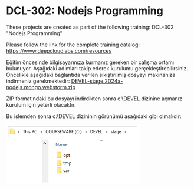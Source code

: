 # DCL-302: Nodejs Programming
These projects are created as part of the following training: DCL-302 "Nodejs Programming"

Please follow the link for the complete training catalog: https://www.deepcloudlabs.com/resources

Eğitim öncesinde bilgisayarınıza kurmanız gereken bir çalışma ortamı bulunuyor. Aşağıdaki adımları takip ederek kurulumu gerçekleştirebilirsiniz. Öncelikle aşağıdaki bağlantıda verilen sıkıştırılmış dosyayı makinanıza indirmeniz gerekmektedir: [DEVEL-stage.2024a-nodejs.mongo.webstorm.zip](https://courseware.deepcloudlabs.com/software/DEVEL-stage.2024a-nodejs.mongo.webstorm.zip) 

ZIP formatındaki bu dosyayı indirdikten sonra c:\DEVEL dizinine açmanız kurulum için yeterli olacaktır. 

Bu işlemden sonra c:\DEVEL dizininin görünümü aşağıdaki gibi olmalıdır:

![c:\DEVEL dizininin görünümü](DEVEL-stage.png)

